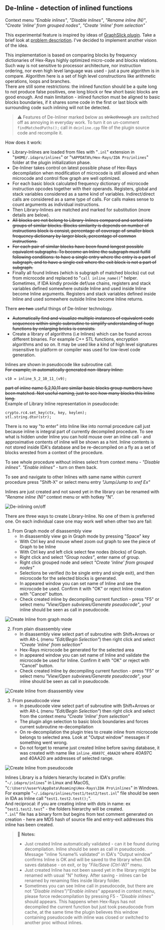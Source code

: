 ## De-Inline - detection of inlined functions
Context menu *"Enable inlines"*, *"Disable inlines"*, *"Rename inline (N)"*, *"Create 'inline' from grouped nodes"*, *"Create 'inline' from selection"*

This experimental feature is inspired by ideas of [GraphSlick plugin](https://github.com/lallousx86/GraphSlick). Take a brief look at [problem description](https://github.com/nihilus/GraphSlick/raw/master/presentation/Shattering4.pdf). I've decided to implement another vision of the idea.

This implementation is based on comparing blocks by frequency dictionaries of Hex-Rays highly optimized micro-code and blocks relations. Such way is not sensitive to processor architecture, nor instruction ordering, nor even high level language was used - just a pure algorithm is in compare. Algorithm here is a set of high level constructions like arithmetic operations, loops and branches.  
There are still some restrictions: the inlined function should be a quite long to not produce false positives, one long block or few short basic blocks are good enough. And main limitation - inlined function must be aligned to basic blocks boundaries, if it shares some code in the first or last block with surrounding code such inlining will not be detected.

> ⚠️ Features of De-Inliner marked below as ~~strikethrough~~ are switched off as annoying in everyday work. To turn it on un-comment `findMatchedPaths();` call in `deinline.cpp` file of the plugin source code and recompile it.

How does it work:
  - Library-Inlines are loaded from files with "`.inl`" extension in "`$HOME/.idapro/inlines`" or "`%APPDATA%/Hex-Rays/IDA Pro/inlines`" folder at the plugin initialization phase.
  - De-Inliner takes control on latest possible phase of Hex-Rays decompilation when modification of microcode is still allowed and when microcode and control flow graph are well optimized.
  - For each basic block calculated frequency dictionary of microcode instruction opcodes together with their operands. Registers, global and stack variables considered as a same kind of variables. Indirect/direct calls are considered as a same type of calls. For calls makes sense to count arguments as individual instructions.
  - Then Library-Inlines are matched and marked for substitution (more details are below).
  - ~~All blocks are not belong to Library-Inlines compared and sorted into groups of similar blocks. Blocks similarity is depends on number of instructions block is consist, percentage of coverage of smaller block frequency dictionary by larger block, percentage of common instructions.~~
  - ~~For each pair of similar blocks have been found longest possible equivalent subgraphs. To become an Inline the subgraph must fulfill following conditions: to have a single entry where the entry is a part of subgraph, and to have a single exit where the exit block is not a part of subgraph.~~
  - Finally all found Inlines (which is subgraph of matched blocks) cut out from microcode and replaced to "`call inline_name()`" helper.  
   Sometimes, if IDA kindly provide def/use chains, registers and stack variables defined somewhere outside Inline and used inside Inline become Inline arguments. Registers and stack variables defined inside Inline and used somewhere outside Inline become Inline returns.

There ~~are two~~ useful things of De-Inliner technology.
  - ~~Automatically find and visualize multiple instances of equivalent code sequences within single subroutine to simplify understanding of huge functions by enlarging bricks is consists.~~
  - Create a library of algorithms (i.e Inlines) which can be found across different binaries. For example C++ STL functions, encryption algorithms and so on. It may be used like a kind of high level signatures insensitive to platform or compiler was used for low-level code generation.

Inlines are shown in pseudocode like subroutine call.  
~~For example, in automatically generated non-library Inline:~~
```
v10 = inline_5_2_10_11_(v9);
```
~~part of inline name 5,2,10,11 are similar basic blocks group numbers have been matched. Not useful naming, just to see how many blocks this Inline long.~~  
Example of Library Inline representation in pseudocode:
```
crypto.rc4.set_key(ctx, key, keylen);
stl.string.dtor(str);
```

There is no way "to enter" into Inline like into normal procedure call just because inline is integral part of currently decompiled procedure. To see what is hidden under Inline you can hold mouse over an inline call - and approximative contents of inline will be shown as a hint. Inline contents is not stored inside IDA's database and be re-decompiled on a fly as a set of blocks wrested from a context of the procedure.

To see whole procedure without inlines select from context menu - *"Disable inlines"*. *"Enable inlines"* - turn on them back.

To see and navigate to other Inlines with same name within current procedure press "Shift-X" or select menu entry *"Jump/Jump to xref Ex"*

Inlines are just created and not saved yet in the library can be renamed with *"Rename inline (N)"* context menu or with hotkey "N".

![De-inlining on/off](deinline-on-off.gif)

There are three ways to create Library-Inline. No one of them is preferred one. On each individual case one may work well when other two are fail:
1) From Graph mode of disassembly view
	- In disassembly view go in Graph mode by pressing "Space" key
	- With Ctrl key and mouse wheel zoom out graph to see the piece of Graph to be Inline
	- With Ctrl key and left click select few nodes (blocks) of Graph.
	- Right click and select *"Group nodes"*, enter name of group.
	- Right click grouped node and select *"Create 'inline' from grouped nodes"*
	- Selections be verified (to be single entry and single exit), and then microcode for the selected blocks is generated.
	- In appeared window you can set name of Inline and see the microcode be used. Confirm it with "OK" or reject Inline creation with "Cancel" button.
	- Check created inline by decompiling current function - press "F5" or select menu *"View/Open subviews/Generate pseudocode"*, your inline should be seen as call in pseudocode.

![Create Inline from graph mode](deinline-graph.gif)

2) From plain disassembly view
	- In disassembly view select part of subroutine with Shift+Arrows or with Alt-L (menu *"Edit/Begin Selection"*) then right click and select *"Create 'inline' from selection"*
	- Hex-Rays microcode be generated for the selected area
	- In appeared window you can set name of Inline and validate the microcode be used for Inline. Confirm it with "OK" or reject with "Cancel" button.
	- Check created Inline by decompiling current function - press "F5" or select menu *"View/Open subviews/Generate pseudocode"*, your inline should be seen as call in pseudocode.

![Create Inline from disassembly view](deinline-disasm.gif)

3) From pseudocode view
	- In pseudocode view select part of subroutine with Shift+Arrows or with Alt-L (menu *"Edit/Begin Selection"*) then right click and select from the context menu *"Create 'inline' from selection"*
	- The plugin align selection to basic block boundaries and forces current subroutine re-decompilation
	- On re-decompilation the plugin tries to create inline from microcode belongs to selected area. Look at "Output window" messages if something went wrong.
	- Do not forget to rename just created Inline before saving database, it was created with name like `inline_40A97C_40AA20` where 40A97C and 40AA20 are addresses of selected range.

![Create Inline from pseudocode](deinline-pseudocode.gif)

Inlines Library is a folders hierarchy located in IDA's profile: "`~/.idapro/inlines`" in Linux and MacOS, "`C:\Users\%user%\AppData\Roaming\Hex-Rays\IDA Pro\inlines`" in Windows.  
For example "`~/.idapro/inlines/test1/test2/test.inl`" file should be seen in IDA as Inline call "`test1.test2.test();`".  
And reciprocal: if you are creating inline with dots in name: ex "`test1.test2.test`" - the folders hierarchy will be created.  
"`.inl`" file has a binary form but begins from text comment generated on creation - here are MD5 hash of source file and entry-exit addresses this inline has been created.

>📝 **Notes:** 
> - Just created Inline automatically validated - can it be found during decompilation. Inline should be seen as call in pseudocode. Message "inline %name% validated" in IDA's "Output window" confirms Inline is OK and will be saved to the library when IDA saves database - on exit, or by *"File/Save (Ctrl-W)"* menu.
> - Just created Inline has not been saved yet in the library might be renamed with usual "N" hotkey. After saving - inlines can be renamed by renaming files inside library folder.
> - Sometimes you can see Inline call in pseudocode, but there are not *"Disable inlines"*/*"Enable inlines"* appeared in context menu,  please force redecompilation by pressing F5 - *"Disable inlines"* should appears. This happens when Hex-Rays has not decompiled the current function but just took pseudocode from cache, at the same time the plugin believes this window containing pseudocode with inline was closed or switched to another proc without inlines.
